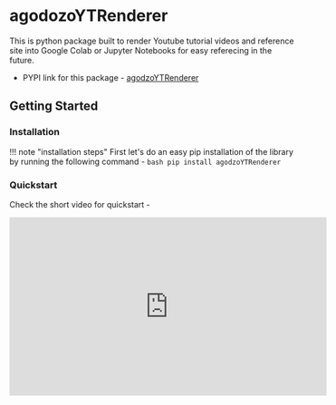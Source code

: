 # agodozoYTRenderer
This is python package built to render Youtube tutorial videos and reference site into Google Colab or Jupyter Notebooks for easy referecing in the future.

- PYPI link for this package - [agodzoYTRenderer](https://pypi.org/project/agodzoYTRenderer)

## Getting Started

### Installation

!!! note "installation steps"
    First let's do an easy pip installation of the library by running the following command -
    ```bash
    pip install agodzoYTRenderer
    ```


### Quickstart
Check the short video for quickstart - 

<iframe width="560" height="315" src="https://www.youtube.com/watch?v=4HOs2cApb90" title="YouTube video player" frameborder="0" allow="accelerometer; autoplay; clipboard-write; encrypted-media; gyroscope; picture-in-picture" allowfullscreen></iframe>

